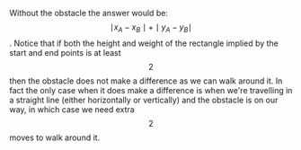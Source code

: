 Without the obstacle the answer would be: $$\mid x_A - x_B \mid + \mid y_A - y_B \mid$$.  Notice that if both the height and weight of the rectangle implied by the start and end points is at least $$2$$ then the obstacle does not make a difference as we can walk around it.  In fact the only case when it does make a difference is when we're travelling in a straight line (either horizontally or vertically) and the obstacle is on our way, in which case we need extra $$2$$ moves to walk around it.
